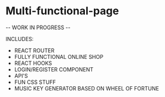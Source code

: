 # Multi-functional-page

-- WORK IN PROGRESS --

INCLUDES:

- REACT ROUTER
- FULLY FUNCTIONAL ONLINE SHOP
- REACT HOOKS
- LOGIN/REGISTER COMPONENT
- API'S
- FUN CSS STUFF
- MUSIC KEY GENERATOR BASED ON WHEEL OF FORTUNE
